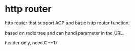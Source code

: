 # http router

http router that support AOP and basic http router function.


based on redix tree and can handl parameter in the URL.

header only, need C++17



